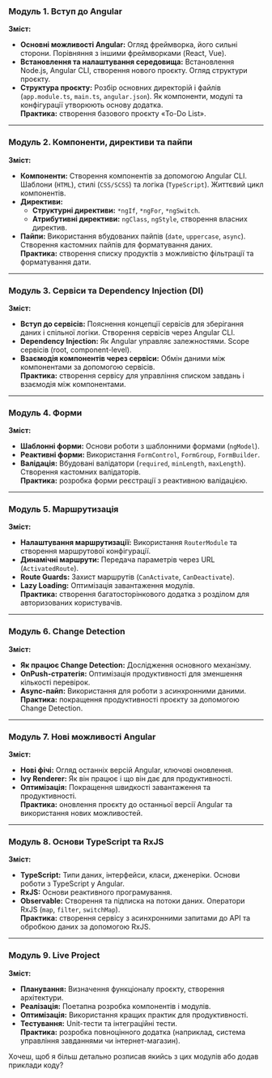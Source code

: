 ### **Модуль 1. Вступ до Angular**  
**Зміст:**  
- **Основні можливості Angular:** Огляд фреймворка, його сильні сторони. Порівняння з іншими фреймворками (React, Vue).  
- **Встановлення та налаштування середовища:** Встановлення Node.js, Angular CLI, створення нового проєкту. Огляд структури проєкту.  
- **Структура проєкту:** Розбір основних директорій і файлів (`app.module.ts`, `main.ts`, `angular.json`). Як компоненти, модулі та конфігурації утворюють основу додатка.  
**Практика:** створення базового проєкту «To-Do List».  

---

### **Модуль 2. Компоненти, директиви та пайпи**  
**Зміст:**  
- **Компоненти:** Створення компонентів за допомогою Angular CLI. Шаблони (`HTML`), стилі (`CSS/SCSS`) та логіка (`TypeScript`). Життєвий цикл компонентів.  
- **Директиви:**  
  - **Структурні директиви:** `*ngIf`, `*ngFor`, `*ngSwitch`.  
  - **Атрибутивні директиви:** `ngClass`, `ngStyle`, створення власних директив.  
- **Пайпи:** Використання вбудованих пайпів (`date`, `uppercase`, `async`). Створення кастомних пайпів для форматування даних.  
**Практика:** створення списку продуктів з можливістю фільтрації та форматування дати.  

---

### **Модуль 3. Сервіси та Dependency Injection (DI)**  
**Зміст:**  
- **Вступ до сервісів:** Пояснення концепції сервісів для зберігання даних і спільної логіки. Створення сервісів через Angular CLI.  
- **Dependency Injection:** Як Angular управляє залежностями. Scope сервісів (root, component-level).  
- **Взаємодія компонентів через сервіси:** Обмін даними між компонентами за допомогою сервісів.  
**Практика:** створення сервісу для управління списком завдань і взаємодія між компонентами.  

---

### **Модуль 4. Форми**  
**Зміст:**  
- **Шаблонні форми:** Основи роботи з шаблонними формами (`ngModel`).  
- **Реактивні форми:** Використання `FormControl`, `FormGroup`, `FormBuilder`.  
- **Валідація:** Вбудовані валідатори (`required`, `minLength`, `maxLength`). Створення кастомних валідаторів.  
**Практика:** розробка форми реєстрації з реактивною валідацією.  

---

### **Модуль 5. Маршрутизація**  
**Зміст:**  
- **Налаштування маршрутизації:** Використання `RouterModule` та створення маршрутової конфігурації.  
- **Динамічні маршрути:** Передача параметрів через URL (`ActivatedRoute`).  
- **Route Guards:** Захист маршрутів (`CanActivate`, `CanDeactivate`).  
- **Lazy Loading:** Оптимізація завантаження модулів.  
**Практика:** створення багатосторінкового додатка з розділом для авторизованих користувачів.  

---

### **Модуль 6. Change Detection**  
**Зміст:**  
- **Як працює Change Detection:** Дослідження основного механізму.  
- **OnPush-стратегія:** Оптимізація продуктивності для зменшення кількості перевірок.  
- **Async-пайп:** Використання для роботи з асинхронними даними.  
**Практика:** покращення продуктивності проєкту за допомогою Change Detection.  

---

### **Модуль 7. Нові можливості Angular**  
**Зміст:**  
- **Нові фічі:** Огляд останніх версій Angular, ключові оновлення.  
- **Ivy Renderer:** Як він працює і що він дає для продуктивності.  
- **Оптимізація:** Покращення швидкості завантаження та продуктивності.  
**Практика:** оновлення проєкту до останньої версії Angular та використання нових можливостей.  

---

### **Модуль 8. Основи TypeScript та RxJS**  
**Зміст:**  
- **TypeScript:** Типи даних, інтерфейси, класи, дженеріки. Основи роботи з TypeScript у Angular.  
- **RxJS:** Основи реактивного програмування.  
- **Observable:** Створення та підписка на потоки даних. Оператори RxJS (`map`, `filter`, `switchMap`).  
**Практика:** створення сервісу з асинхронними запитами до API та обробкою даних за допомогою RxJS.  

---

### **Модуль 9. Live Project**  
**Зміст:**  
- **Планування:** Визначення функціоналу проєкту, створення архітектури.  
- **Реалізація:** Поетапна розробка компонентів і модулів.  
- **Оптимізація:** Використання кращих практик для продуктивності.  
- **Тестування:** Unit-тести та інтеграційні тести.  
**Практика:** розробка повноцінного додатка (наприклад, система управління завданнями чи інтернет-магазин).  

Хочеш, щоб я більш детально розписав якийсь з цих модулів або додав приклади коду?